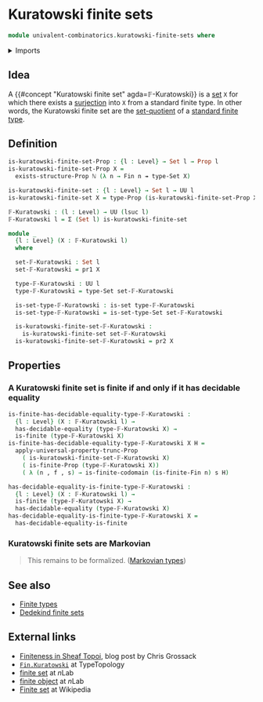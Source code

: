 # Kuratowski finite sets

```agda
module univalent-combinatorics.kuratowski-finite-sets where
```

<details><summary>Imports</summary>

```agda
open import elementary-number-theory.natural-numbers

open import foundation.decidable-equality
open import foundation.dependent-pair-types
open import foundation.existential-quantification
open import foundation.propositional-truncations
open import foundation.propositions
open import foundation.sets
open import foundation.surjective-maps
open import foundation.universe-levels

open import univalent-combinatorics.equality-finite-types
open import univalent-combinatorics.finite-types
open import univalent-combinatorics.image-of-maps
open import univalent-combinatorics.standard-finite-types
```

</details>

## Idea

A {{#concept "Kuratowski finite set" agda=𝔽-Kuratowski}} is a
[set](foundation-core.sets.md) `X` for which there exists a
[surjection](foundation.surjective-maps.md) into `X` from a standard finite
type. In other words, the Kuratowski finite set are the
[set-quotient](foundation.set-quotients.md) of a
[standard finite type](univalent-combinatorics.standard-finite-types.md).

## Definition

```agda
is-kuratowski-finite-set-Prop : {l : Level} → Set l → Prop l
is-kuratowski-finite-set-Prop X =
  exists-structure-Prop ℕ (λ n → Fin n ↠ type-Set X)

is-kuratowski-finite-set : {l : Level} → Set l → UU l
is-kuratowski-finite-set X = type-Prop (is-kuratowski-finite-set-Prop X)

𝔽-Kuratowski : (l : Level) → UU (lsuc l)
𝔽-Kuratowski l = Σ (Set l) is-kuratowski-finite-set

module _
  {l : Level} (X : 𝔽-Kuratowski l)
  where

  set-𝔽-Kuratowski : Set l
  set-𝔽-Kuratowski = pr1 X

  type-𝔽-Kuratowski : UU l
  type-𝔽-Kuratowski = type-Set set-𝔽-Kuratowski

  is-set-type-𝔽-Kuratowski : is-set type-𝔽-Kuratowski
  is-set-type-𝔽-Kuratowski = is-set-type-Set set-𝔽-Kuratowski

  is-kuratowski-finite-set-𝔽-Kuratowski :
    is-kuratowski-finite-set set-𝔽-Kuratowski
  is-kuratowski-finite-set-𝔽-Kuratowski = pr2 X
```

## Properties

### A Kuratowski finite set is finite if and only if it has decidable equality

```agda
is-finite-has-decidable-equality-type-𝔽-Kuratowski :
  {l : Level} (X : 𝔽-Kuratowski l) →
  has-decidable-equality (type-𝔽-Kuratowski X) →
  is-finite (type-𝔽-Kuratowski X)
is-finite-has-decidable-equality-type-𝔽-Kuratowski X H =
  apply-universal-property-trunc-Prop
    ( is-kuratowski-finite-set-𝔽-Kuratowski X)
    ( is-finite-Prop (type-𝔽-Kuratowski X))
    ( λ (n , f , s) → is-finite-codomain (is-finite-Fin n) s H)

has-decidable-equality-is-finite-type-𝔽-Kuratowski :
  {l : Level} (X : 𝔽-Kuratowski l) →
  is-finite (type-𝔽-Kuratowski X) →
  has-decidable-equality (type-𝔽-Kuratowski X)
has-decidable-equality-is-finite-type-𝔽-Kuratowski X =
  has-decidable-equality-is-finite
```

### Kuratowski finite sets are Markovian

> This remains to be formalized. ([Markovian types](logic.markovian-types.md))

## See also

- [Finite types](univalent-combinatorics.finite-types.md)
- [Dedekind finite sets](univalent-combinatorics.dedekind-finite-sets.md)

## External links

- [Finiteness in Sheaf Topoi](https://grossack.site/2024/08/19/finiteness-in-sheaf-topoi),
  blog post by Chris Grossack
- [`Fin.Kuratowski`](https://www.cs.bham.ac.uk/~mhe/TypeTopology/Fin.Kuratowski.html)
  at TypeTopology
- [finite set](https://ncatlab.org/nlab/show/finite+set) at $n$Lab
- [finite object](https://ncatlab.org/nlab/show/finite+object) at $n$Lab
- [Finite set](https://en.wikipedia.org/wiki/Finite_set) at Wikipedia
